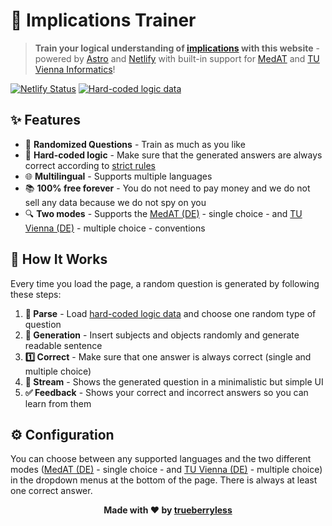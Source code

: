 # 🧠 Implications Trainer

> **Train your logical understanding of [implications](https://en.wikipedia.org/wiki/Logical_consequence) with this website** - powered by [Astro](https://astro.build) and [Netlify](https://www.netlify.com/) with built-in support for [MedAT](https://www.studymed.at/medat/implikationen-erkennen) and [TU Vienna Informatics](https://www.tuwien.at/fileadmin/Assets/studium/bachelorstudien/informatik/Aufnahmeverfahren/Info_AV_INF_WINF_2025.pdf#page=8)!

[![Netlify Status](https://api.netlify.com/api/v1/badges/6e78207c-0fd9-43ad-ba8b-fc1eaba90421/deploy-status)](https://app.netlify.com/projects/implications-trainer/deploys)
[![Hard-coded logic data](https://img.shields.io/badge/🪵-Hard--coded_logic_data-purple)](src/data/quiz-templates.json)

## ✨ Features

- 🚀 **Randomized Questions** - Train as much as you like
- 🎯 **Hard-coded logic** - Make sure that the generated answers are always correct according to [strict rules](src/data/quiz-templates.json)
- 🌐 **Multilingual** - Supports multiple languages
- 📚 **100% free forever** - You do not need to pay money and we do not sell any data because we do not spy on you
- 🔍 **Two modes** - Supports the [MedAT (DE)](https://www.studymed.at/medat/implikationen-erkennen) - single choice - and [TU Vienna (DE)](https://www.tuwien.at/fileadmin/Assets/studium/bachelorstudien/informatik/Aufnahmeverfahren/Info_AV_INF_WINF_2025.pdf#page=8) - multiple choice - conventions

## 🔧 How It Works

Every time you load the page, a random question is generated by following these steps:

1. **📄 Parse** - Load [hard-coded logic data](src/data/quiz-templates.json) and choose one random type of question
2. **🤖 Generation** - Insert subjects and objects randomly and generate readable sentence
4. **1️⃣ Correct** - Make sure that one answer is always correct (single and multiple choice)
5. **💾 Stream** - Shows the generated question in a minimalistic but simple UI
6. **✅ Feedback** - Shows your correct and incorrect answers so you can learn from them

## ⚙️ Configuration

You can choose between any supported languages and the two different modes ([MedAT (DE)](https://www.studymed.at/medat/implikationen-erkennen) - single choice - and [TU Vienna (DE)](https://www.tuwien.at/fileadmin/Assets/studium/bachelorstudien/informatik/Aufnahmeverfahren/Info_AV_INF_WINF_2025.pdf#page=8) - multiple choice) in the dropdown menus at the bottom of the page. There is always at least one correct answer.

<div align="center">

**Made with ❤️ by [trueberryless](https://trueberryless.org)**

</div>
